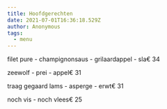 ```yaml
---
title: Hoofdgerechten
date: 2021-07-01T16:36:18.529Z
author: Anonymous
tags:
  - menu
---
```

filet pure - champignonsaus - grilaardappel - sla€ 34

zeewolf - prei - appel€ 31

traag gegaard lams - asperge - erwt€ 31

noch vis - noch vlees€ 25